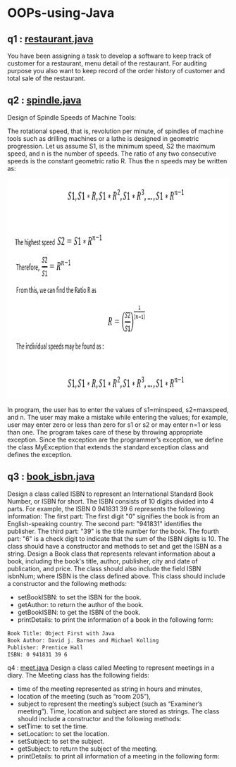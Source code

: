 # OOPs-using-Java

## q1 : [restaurant.java](https://github.com/subhankar01/OOPs-using-Java/blob/main/restaurant.java)
You have been assigning a task to develop a software to keep track of customer for a restaurant, menu detail of the restaurant. For auditing purpose you also want to keep record of the order history of customer and total sale of the restaurant.

## q2 : [spindle.java](https://github.com/subhankar01/OOPs-using-Java/blob/main/spindle.java)

Design of Spindle Speeds of Machine Tools:

The rotational speed, that is, revolution per minute, of spindles of machine tools such as drilling machines or a lathe is designed in geometric progression. Let us assume S1, is the minimum speed, S2 the maximum speed, and n is the number of speeds. The ratio of any two consecutive speeds is the constant geometric ratio R. Thus the n speeds may be written as:

<img src="https://github.com/subhankar01/OOPs-using-Java/blob/main/repo%20images/q2.PNG" width=1000, height=500>

In program, the user has to enter the values of s1=minspeed, s2=maxspeed, and n. The user may make a mistake while entering the values; for example, user may enter zero or less than zero for s1 or s2 or may enter n=1 or less than one. The program takes care of these by throwing appropriate exception. Since the exception are the programmer’s exception, we define the class MyException that extends the standard exception class and defines the exception.

## q3 : [book_isbn.java](https://github.com/subhankar01/OOPs-using-Java/blob/main/book_isbn.java)

Design a class called ISBN to represent an International Standard Book Number, or ISBN for short.
The ISBN consists of 10 digits divided into 4 parts. For example, the ISBN 0 941831 39 6 represents the
following information:
The first part: The first digit "0" signifies the book is from an English-speaking country.
The second part: "941831" identifies the publisher.
The third part: "39" is the title number for the book.
The fourth part: "6" is a check digit to indicate that the sum of the ISBN digits is 10.
The class should have a constructor and methods to set and get the ISBN as a string.
Design a Book class that represents relevant information about a book, including the book's title, author,
publisher, city and date of publication, and price. The class should also include the field ISBN isbnNum;
where ISBN is the class defined above.
This class should include a constructor and the following methods:
- setBookISBN: to set the ISBN for the book.
- getAuthor: to return the author of the book.
- getBookISBN: to get the ISBN of the book.
- printDetails: to print the information of a book in the following form:
```
Book Title: Object First with Java
Book Author: David j. Barnes and Michael Kolling
Publisher: Prentice Hall
ISBN: 0 941831 39 6
```
q4 : [meet.java](https://github.com/subhankar01/OOPs-using-Java/blob/main/meet.java)
Design a class called Meeting to represent meetings in a diary. The Meeting class has the following fields:
- time of the meeting represented as string in hours and minutes,
- location of the meeting (such as “room 205”),
- subject to represent the meeting’s subject (such as “Examiner’s meeting”).
Time, location and subject are stored as strings.
The class should include a constructor and the following methods:
- setTime: to set the time.
- setLocation: to set the location.
- setSubject: to set the subject.
- getSubject: to return the subject of the meeting.
- printDetails: to print all information of a meeting in the following form:
